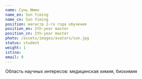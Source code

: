 ```yaml
---
name: Сунь Имин
name_en: Sun Yiming 
name_cn: Sun Yiming 
position: магистр 2-го года обучения
position_en: 2th-year master
position_cn: 2th-year master
photo: /assets/images/avatars/sun.jpg
status: student
weight: 1
istina:
email: 0
---
```




Область научных интересов: медицинская химия, биохимия

